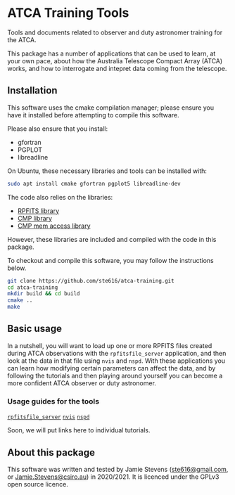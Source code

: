 # ATCA Training Tools
Tools and documents related to observer and duty astronomer training for the ATCA.

This package has a number of applications that can be used to learn, at your
own pace, about how the Australia Telescope Compact Array (ATCA) works, and how
to interrogate and intepret data coming from the telescope.

## Installation
This software uses the cmake compilation manager; please ensure you have it
installed before attempting to compile this software.

Please also ensure that you install:
* gfortran
* PGPLOT
* libreadline

On Ubuntu, these necessary libraries and tools can be installed with:
```bash
sudo apt install cmake gfortran pgplot5 libreadline-dev
```

The code also relies on the libraries:
* [RPFITS library](https://www.atnf.csiro.au/computing/software/rpfits.html)
* [CMP library](https://github.com/camgunz/cmp)
* [CMP mem access library](https://github.com/Stapelzeiger/cmp_mem_access)

However, these libraries are included and compiled with the code in this package.

To checkout and compile this software, you may follow the instructions below.
```bash
git clone https://github.com/ste616/atca-training.git
cd atca-training
mkdir build && cd build
cmake ..
make
```

## Basic usage
In a nutshell, you will want to load up one or more RPFITS files created during
ATCA observations with the `rpfitsfile_server` application, and then look at
the data in that file using `nvis` and `nspd`. With these applications you can
learn how modifying certain parameters can affect the data, and by following
the tutorials and then playing around yourself you can become a more confident
ATCA observer or duty astronomer.

### Usage guides for the tools

[`rpfitsfile_server`](src/apps/rpfitsfile_server/)
[`nvis`](src/apps/nvis/)
[`nspd`](src/apps/nspd/)

Soon, we will put links here to individual tutorials.

## About this package
This software was written and tested by Jamie Stevens (ste616@gmail.com, or
Jamie.Stevens@csiro.au) in 2020/2021. It is licenced under the GPLv3 open
source licence.
